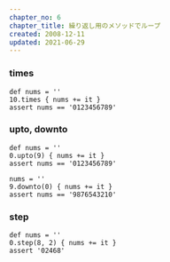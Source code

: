 ```yaml
---
chapter_no: 6
chapter_title: 繰り返し用のメソッドでループ
created: 2008-12-11
updated: 2021-06-29
---
```

### times
```
def nums = ''
10.times { nums += it }
assert nums == '0123456789'
```

### upto, downto
```
def nums = ''
0.upto(9) { nums += it }
assert nums == '0123456789'

nums = ''
9.downto(0) { nums += it }
assert nums == '9876543210'
```

### step
```
def nums = ''
0.step(8, 2) { nums += it }
assert '02468'
```
